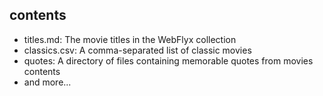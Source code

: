 ## contents

* titles.md: The movie titles in the WebFlyx collection
* classics.csv: A comma-separated list of classic movies
* quotes: A directory of files containing memorable quotes from movies contents
* and more...
